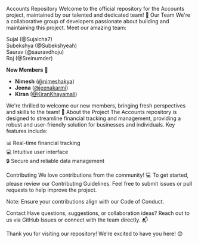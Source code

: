 Accounts Repository
Welcome to the official repository for the Accounts project, maintained by our talented and dedicated team! 🚀
Our Team
We're a collaborative group of developers passionate about building and maintaining this project. Meet our amazing team:

Sujal (@Sujalcha7)  
Subekshya (@Subekshyeah)  
Saurav (@sauravdhoju)  
Roj (@Sreinumder)


**New Members** 🎉  
- **Nimesh** ([@nimeshakya](https://github.com/nimeshakya))  
- **Jeena** ([@jeenakarmi](https://github.com/jeenakarmi))  
- **Kiran** ([@KiranKhayamali](https://github.com/KiranKhayamali))  

We're thrilled to welcome our new members, bringing fresh perspectives and skills to the team! 🙌
About the Project
The Accounts repository is designed to streamline financial tracking and management, providing a robust and user-friendly solution for businesses and individuals. Key features include:

📊 Real-time financial tracking  
💻 Intuitive user interface  
🔒 Secure and reliable data management

Contributing
We love contributions from the community! 💻 To get started, please review our Contributing Guidelines. Feel free to submit issues or pull requests to help improve the project.

Note: Ensure your contributions align with our Code of Conduct.

Contact
Have questions, suggestions, or collaboration ideas? Reach out to us via GitHub Issues or connect with the team directly. 📬

Thank you for visiting our repository! We’re excited to have you here! 😊
